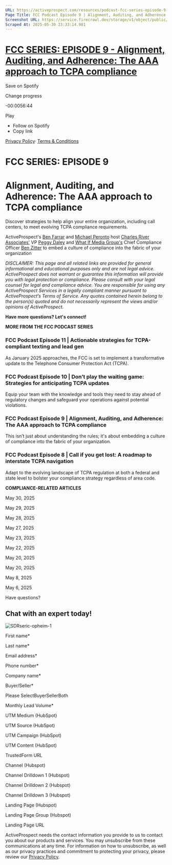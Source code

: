 ```yaml
---
URL: https://activeprospect.com/resources/podcast-fcc-series-episode-9-ty/?utm_medium=Email&utm_source=Website&utm_campaign=AP-Email-InsideCBM-September
Page Title: FCC Podcast Episode 9 | Alignment, Auditing, and Adherence: The AAA approach to TCPA compliance - ActiveProspect
Screenshot URL: https://service.firecrawl.dev/storage/v1/object/public/media/screenshot-ebc327f2-2a09-4d97-88cb-e0cea512c3da.png
Scraped At: 2025-05-30 23:33:14.981
---
```

# [FCC SERIES: EPISODE 9 - Alignment, Auditing, and Adherence: The AAA approach to TCPA compliance](https://open.spotify.com/episode/62lEoZLxPP0oNGyE8iVRPi?go=1&sp_cid=1b0bb1a933fa77170c72fedfd88acab0&utm_source=embed_player_p&utm_medium=desktop)


Save on Spotify

Change progress

-00:0056:44

Play

- Follow on Spotify
- Copy link

[Privacy Policy](https://www.spotify.com/legal/privacy-policy/)· [Terms & Conditions](https://www.spotify.com/legal)

# FCC SERIES: EPISODE 9

# Alignment, Auditing, and Adherence: The AAA approach to TCPA compliance

Discover strategies to help align your entire organization, including call centers, to meet evolving TCPA compliance requirements.

ActiveProspect's [Ben Farrar](https://www.linkedin.com/in/benfarrar/) and [Michael Peronto](https://www.linkedin.com/in/michael-peronto/) host [Charles River Associates'](https://www.crai.com/) VP [Peggy Daley](https://www.linkedin.com/in/peggydaley/) and [What If Media Group's](https://whatifmediagroup.com/) Chief Compliance Officer [Ben Zitter](https://www.linkedin.com/in/benjamin-zitter-cpa-3446339/) to embed a culture of compliance into the fabric of your organization

_DISCLAIMER: This page and all related links are provided for general informational and educational purposes only and are not legal advice. ActiveProspect does not warrant or guarantee this information will provide you with legal protection or compliance. Please consult with your legal counsel for legal and compliance advice. You are responsible for using any ActiveProspect Services in a legally compliant manner pursuant to ActiveProspect’s Terms of Service. Any quotes contained herein belong to the person(s) quoted and do not necessarily represent the views and/or opinions of ActiveProspect._

**Have more questions? Let's connect!**


**MORE FROM THE FCC PODCAST SERIES**


### FCC Podcast Episode 11 \| Actionable strategies for TCPA-compliant texting and lead gen

As January 2025 approaches, the FCC is set to implement a transformative update to the Telephone Consumer Protection Act (TCPA).



### FCC Podcast Episode 10 \| Don’t play the waiting game: Strategies for anticipating TCPA updates

Equip your team with the knowledge and tools they need to stay ahead of regulatory changes and safeguard your operations against potential violations.



### FCC Podcast Episode 9 \| Alignment, Auditing, and Adherence: The AAA approach to TCPA compliance

This isn’t just about understanding the rules; it's about embedding a culture of compliance into the fabric of your organization.



### FCC Podcast Episode 8 \| Call if you get lost: A roadmap to interstate TCPA navigation

Adapt to the evolving landscape of TCPA regulation at both a federal and state level to bolster your compliance strategy regardless of area code.


**COMPLIANCE-RELATED ARTICLES**



May 30, 2025




May 29, 2025




May 28, 2025




May 27, 2025




May 23, 2025




May 22, 2025




May 20, 2025




May 20, 2025




May 8, 2025




May 6, 2025



Have questions?

## Chat with an expert today!

![SDRseric-opheim-1](https://activeprospect.com/wp-content/uploads/2023/09/SDRseric-opheim-1.png)

First name\*

Last name\*

Email address\*

Phone number\*

Company name\*

Buyer/Seller\*

Please SelectBuyerSellerBoth

Monthly Lead Volume\*

UTM Medium (HubSpot)

UTM Source (HubSpot)

UTM Campaign (HubSpot)

UTM Content (HubSpot)

TrustedForm URL

Channel (Hubspot)

Channel Drilldown 1 (Hubspot)

Channel Drilldown 2 (Hubspot)

Channel Drilldown 3 (Hubspot)

Landing Page (Hubspot)

Landing Page Group (Hubspot)

Landing Page URL

ActiveProspect needs the contact information you provide to us to contact you about our products and services. You may unsubscribe from these communications at any time. For information on how to unsubscribe, as well as our privacy practices and commitment to protecting your privacy, please review our [Privacy Policy](https://activeprospect.com/privacy-policy/).

